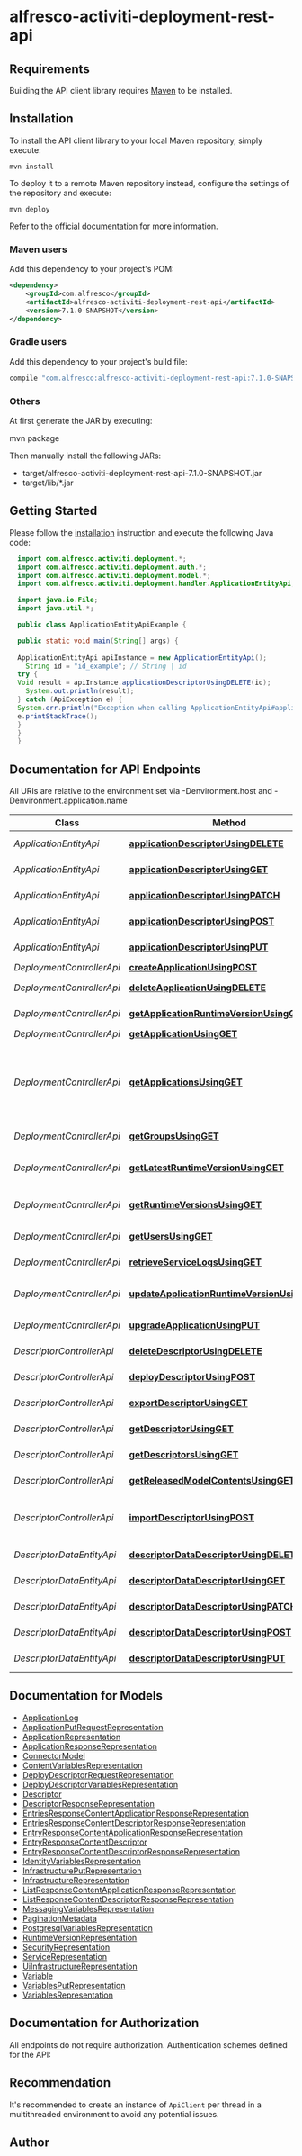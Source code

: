 # alfresco-activiti-deployment-rest-api

## Requirements

Building the API client library requires [Maven](https://maven.apache.org/) to be installed.

## Installation

To install the API client library to your local Maven repository, simply execute:

```shell
mvn install
```

To deploy it to a remote Maven repository instead, configure the settings of the repository and execute:

```shell
mvn deploy
```

Refer to the [official documentation](https://maven.apache.org/plugins/maven-deploy-plugin/usage.html) for more information.

### Maven users

Add this dependency to your project's POM:

```xml
<dependency>
    <groupId>com.alfresco</groupId>
    <artifactId>alfresco-activiti-deployment-rest-api</artifactId>
    <version>7.1.0-SNAPSHOT</version>
</dependency>
```

### Gradle users

Add this dependency to your project's build file:

```groovy
compile "com.alfresco:alfresco-activiti-deployment-rest-api:7.1.0-SNAPSHOT"
```

### Others

At first generate the JAR by executing:

mvn package

Then manually install the following JARs:

* target/alfresco-activiti-deployment-rest-api-7.1.0-SNAPSHOT.jar
* target/lib/*.jar

## Getting Started

Please follow the [installation](#installation) instruction and execute the following Java code:

```java
  import com.alfresco.activiti.deployment.*;
  import com.alfresco.activiti.deployment.auth.*;
  import com.alfresco.activiti.deployment.model.*;
  import com.alfresco.activiti.deployment.handler.ApplicationEntityApi;

  import java.io.File;
  import java.util.*;

  public class ApplicationEntityApiExample {

  public static void main(String[] args) {
  
  ApplicationEntityApi apiInstance = new ApplicationEntityApi();
    String id = "id_example"; // String | id
  try {
  Void result = apiInstance.applicationDescriptorUsingDELETE(id);
    System.out.println(result);
  } catch (ApiException e) {
  System.err.println("Exception when calling ApplicationEntityApi#applicationDescriptorUsingDELETE");
  e.printStackTrace();
  }
  }
  }
```

## Documentation for API Endpoints

All URIs are relative to the environment set via -Denvironment.host and -Denvironment.application.name

Class | Method | HTTP request | Description
------------ | ------------- | ------------- | -------------
*ApplicationEntityApi* | [**applicationDescriptorUsingDELETE**](docs/ApplicationEntityApi.md#applicationDescriptorUsingDELETE) | **DELETE** /deployment-service/applications/{id}/descriptor | applicationDescriptor
*ApplicationEntityApi* | [**applicationDescriptorUsingGET**](docs/ApplicationEntityApi.md#applicationDescriptorUsingGET) | **GET** /deployment-service/applications/{id}/descriptor | applicationDescriptor
*ApplicationEntityApi* | [**applicationDescriptorUsingPATCH**](docs/ApplicationEntityApi.md#applicationDescriptorUsingPATCH) | **PATCH** /deployment-service/applications/{id}/descriptor | applicationDescriptor
*ApplicationEntityApi* | [**applicationDescriptorUsingPOST**](docs/ApplicationEntityApi.md#applicationDescriptorUsingPOST) | **POST** /deployment-service/applications/{id}/descriptor | applicationDescriptor
*ApplicationEntityApi* | [**applicationDescriptorUsingPUT**](docs/ApplicationEntityApi.md#applicationDescriptorUsingPUT) | **PUT** /deployment-service/applications/{id}/descriptor | applicationDescriptor
*DeploymentControllerApi* | [**createApplicationUsingPOST**](docs/DeploymentControllerApi.md#createApplicationUsingPOST) | **POST** /deployment-service/v1/applications | Add a new application.
*DeploymentControllerApi* | [**deleteApplicationUsingDELETE**](docs/DeploymentControllerApi.md#deleteApplicationUsingDELETE) | **DELETE** /deployment-service/v1/applications/{id} | Delete an existing application by id.
*DeploymentControllerApi* | [**getApplicationRuntimeVersionUsingGET**](docs/DeploymentControllerApi.md#getApplicationRuntimeVersionUsingGET) | **GET** /deployment-service/v1/applications/{id}/runtime-version | Retrieve the application runtime version by id.
*DeploymentControllerApi* | [**getApplicationUsingGET**](docs/DeploymentControllerApi.md#getApplicationUsingGET) | **GET** /deployment-service/v1/applications/{id} | Find application by id.
*DeploymentControllerApi* | [**getApplicationsUsingGET**](docs/DeploymentControllerApi.md#getApplicationsUsingGET) | **GET** /deployment-service/v1/applications | Find applications. It allows filtering. This service will return all applications if the user has ACTIVITI_DEVOPS role otherwise it returns only applications belonging to the user.
*DeploymentControllerApi* | [**getGroupsUsingGET**](docs/DeploymentControllerApi.md#getGroupsUsingGET) | **GET** /deployment-service/v1/applications/{id}/groups | Fetch all groups belonging to an application.
*DeploymentControllerApi* | [**getLatestRuntimeVersionUsingGET**](docs/DeploymentControllerApi.md#getLatestRuntimeVersionUsingGET) | **GET** /deployment-service/v1/applications/runtime-versions/latest | Retrieve the latest runtime version available in the deployment service.
*DeploymentControllerApi* | [**getRuntimeVersionsUsingGET**](docs/DeploymentControllerApi.md#getRuntimeVersionsUsingGET) | **GET** /deployment-service/v1/applications/runtime-versions | Retrieve a list of runtime versions available in the deployment service.
*DeploymentControllerApi* | [**getUsersUsingGET**](docs/DeploymentControllerApi.md#getUsersUsingGET) | **GET** /deployment-service/v1/applications/{id}/users | Fetch all users belonging to an application.
*DeploymentControllerApi* | [**retrieveServiceLogsUsingGET**](docs/DeploymentControllerApi.md#retrieveServiceLogsUsingGET) | **GET** /deployment-service/v1/applications/{id}/logs/{serviceName} | retrieveServiceLogs
*DeploymentControllerApi* | [**updateApplicationRuntimeVersionUsingPOST**](docs/DeploymentControllerApi.md#updateApplicationRuntimeVersionUsingPOST) | **POST** /deployment-service/v1/applications/{id}/update | Updates the application runtime version to the selected one.
*DeploymentControllerApi* | [**upgradeApplicationUsingPUT**](docs/DeploymentControllerApi.md#upgradeApplicationUsingPUT) | **PUT** /deployment-service/v1/applications/{id} | Update an existing application by id.
*DescriptorControllerApi* | [**deleteDescriptorUsingDELETE**](docs/DescriptorControllerApi.md#deleteDescriptorUsingDELETE) | **DELETE** /deployment-service/v1/descriptors/{descriptorId} | Delete an existing descriptor by id.
*DescriptorControllerApi* | [**deployDescriptorUsingPOST**](docs/DescriptorControllerApi.md#deployDescriptorUsingPOST) | **POST** /deployment-service/v1/deploy/{descriptorId} | Deploy an existing descriptor by id.
*DescriptorControllerApi* | [**exportDescriptorUsingGET**](docs/DescriptorControllerApi.md#exportDescriptorUsingGET) | **GET** /deployment-service/v1/descriptors/{descriptorId}/export | Export a descriptor by id.
*DescriptorControllerApi* | [**getDescriptorUsingGET**](docs/DescriptorControllerApi.md#getDescriptorUsingGET) | **GET** /deployment-service/v1/descriptors/{descriptorId} | Find descriptor by id.
*DescriptorControllerApi* | [**getDescriptorsUsingGET**](docs/DescriptorControllerApi.md#getDescriptorsUsingGET) | **GET** /deployment-service/v1/descriptors | Find descriptors. It allows filtering.
*DescriptorControllerApi* | [**getReleasedModelContentsUsingGET**](docs/DescriptorControllerApi.md#getReleasedModelContentsUsingGET) | **GET** /deployment-service/v1/descriptors/{descriptorId}/models | getReleasedModelContents
*DescriptorControllerApi* | [**importDescriptorUsingPOST**](docs/DescriptorControllerApi.md#importDescriptorUsingPOST) | **POST** /deployment-service/v1/descriptors/import | Import descriptor. Format: zip file, containing at root a descriptor.json and the released project
*DescriptorDataEntityApi* | [**descriptorDataDescriptorUsingDELETE**](docs/DescriptorDataEntityApi.md#descriptorDataDescriptorUsingDELETE) | **DELETE** /deployment-service/descriptorDatas/{id}/descriptor | descriptorDataDescriptor
*DescriptorDataEntityApi* | [**descriptorDataDescriptorUsingGET**](docs/DescriptorDataEntityApi.md#descriptorDataDescriptorUsingGET) | **GET** /deployment-service/descriptorDatas/{id}/descriptor | descriptorDataDescriptor
*DescriptorDataEntityApi* | [**descriptorDataDescriptorUsingPATCH**](docs/DescriptorDataEntityApi.md#descriptorDataDescriptorUsingPATCH) | **PATCH** /deployment-service/descriptorDatas/{id}/descriptor | descriptorDataDescriptor
*DescriptorDataEntityApi* | [**descriptorDataDescriptorUsingPOST**](docs/DescriptorDataEntityApi.md#descriptorDataDescriptorUsingPOST) | **POST** /deployment-service/descriptorDatas/{id}/descriptor | descriptorDataDescriptor
*DescriptorDataEntityApi* | [**descriptorDataDescriptorUsingPUT**](docs/DescriptorDataEntityApi.md#descriptorDataDescriptorUsingPUT) | **PUT** /deployment-service/descriptorDatas/{id}/descriptor | descriptorDataDescriptor

## Documentation for Models

 - [ApplicationLog](docs/ApplicationLog.md)
 - [ApplicationPutRequestRepresentation](docs/ApplicationPutRequestRepresentation.md)
 - [ApplicationRepresentation](docs/ApplicationRepresentation.md)
 - [ApplicationResponseRepresentation](docs/ApplicationResponseRepresentation.md)
 - [ConnectorModel](docs/ConnectorModel.md)
 - [ContentVariablesRepresentation](docs/ContentVariablesRepresentation.md)
 - [DeployDescriptorRequestRepresentation](docs/DeployDescriptorRequestRepresentation.md)
 - [DeployDescriptorVariablesRepresentation](docs/DeployDescriptorVariablesRepresentation.md)
 - [Descriptor](docs/Descriptor.md)
 - [DescriptorResponseRepresentation](docs/DescriptorResponseRepresentation.md)
 - [EntriesResponseContentApplicationResponseRepresentation](docs/EntriesResponseContentApplicationResponseRepresentation.md)
 - [EntriesResponseContentDescriptorResponseRepresentation](docs/EntriesResponseContentDescriptorResponseRepresentation.md)
 - [EntryResponseContentApplicationResponseRepresentation](docs/EntryResponseContentApplicationResponseRepresentation.md)
 - [EntryResponseContentDescriptor](docs/EntryResponseContentDescriptor.md)
 - [EntryResponseContentDescriptorResponseRepresentation](docs/EntryResponseContentDescriptorResponseRepresentation.md)
 - [IdentityVariablesRepresentation](docs/IdentityVariablesRepresentation.md)
 - [InfrastructurePutRepresentation](docs/InfrastructurePutRepresentation.md)
 - [InfrastructureRepresentation](docs/InfrastructureRepresentation.md)
 - [ListResponseContentApplicationResponseRepresentation](docs/ListResponseContentApplicationResponseRepresentation.md)
 - [ListResponseContentDescriptorResponseRepresentation](docs/ListResponseContentDescriptorResponseRepresentation.md)
 - [MessagingVariablesRepresentation](docs/MessagingVariablesRepresentation.md)
 - [PaginationMetadata](docs/PaginationMetadata.md)
 - [PostgresqlVariablesRepresentation](docs/PostgresqlVariablesRepresentation.md)
 - [RuntimeVersionRepresentation](docs/RuntimeVersionRepresentation.md)
 - [SecurityRepresentation](docs/SecurityRepresentation.md)
 - [ServiceRepresentation](docs/ServiceRepresentation.md)
 - [UiInfrastructureRepresentation](docs/UiInfrastructureRepresentation.md)
 - [Variable](docs/Variable.md)
 - [VariablesPutRepresentation](docs/VariablesPutRepresentation.md)
 - [VariablesRepresentation](docs/VariablesRepresentation.md)

## Documentation for Authorization

All endpoints do not require authorization.
Authentication schemes defined for the API:

## Recommendation

It's recommended to create an instance of `ApiClient` per thread in a multithreaded environment to avoid any potential issues.

## Author


